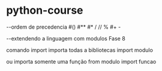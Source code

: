 # python-course

--ordem de precedencia 
#()
#**
#* / // %
#+ -

--extendendo a linguagem com modulos
Fase 8

comando import
importa todas a bibliotecas
import modulo

ou
importa somente uma função
from modulo import funcao

